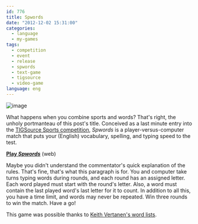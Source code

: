 ```yaml
---
id: 776
title: Spwords
date: "2012-12-02 15:31:00"
categories:
  - language
  - my-games
tags:
  - competition
  - event
  - release
  - spwords
  - text-game
  - tigsource
  - video-game
language: eng
---
```


![image](/files/2012/12-spwords/spwordsscreen.png "Spwords screenshot")

What happens when you combine sports and words? That's right, the unholy portmanteau of this post's title. Conceived as a last minute entry into the [TIGSource Sports competition](http://www.tigsource.com/2012/10/31/tigcompo-sports/), _Spwords_ is a player-versus-computer match that puts your (English) vocabulary, spelling, and typing speed to the test.

[**Play _Spwords_**](//www.agj.cl/files/games/spwords/) (web)

Maybe you didn't understand the commentator's quick explanation of the rules. That's fine, that's what this paragraph is for. You and computer take turns typing words during rounds, and each round has an assigned letter. Each word played must start with the round's letter. Also, a word must contain the last played word's last letter for it to count. In addition to all this, you have a time limit, and words may never be repeated. Win three rounds to win the match. Have a go!

This game was possible thanks to [Keith Vertanen's word lists](http://keithv.com/software/wlist/).
